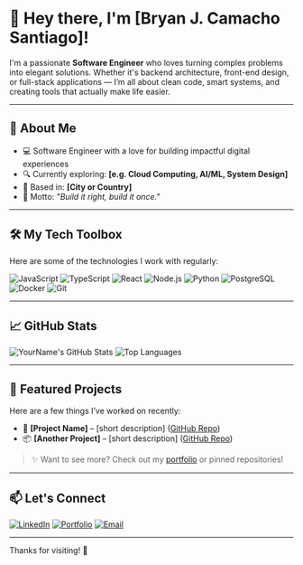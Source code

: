 # 👋 Hey there, I'm [Bryan J. Camacho Santiago]!

I'm a passionate **Software Engineer** who loves turning complex problems into elegant solutions. Whether it's backend architecture, front-end design, or full-stack applications — I’m all about clean code, smart systems, and creating tools that actually make life easier.

---

## 🚀 About Me
- 💻 Software Engineer with a love for building impactful digital experiences
- 🔍 Currently exploring: **[e.g. Cloud Computing, AI/ML, System Design]**
- 📍 Based in: **[City or Country]**
- 🎯 Motto: *"Build it right, build it once."*

---

## 🛠️ My Tech Toolbox
Here are some of the technologies I work with regularly:

![JavaScript](https://img.shields.io/badge/-JavaScript-black?style=flat-square&logo=javascript)
![TypeScript](https://img.shields.io/badge/-TypeScript-black?style=flat-square&logo=typescript)
![React](https://img.shields.io/badge/-React-black?style=flat-square&logo=react)
![Node.js](https://img.shields.io/badge/-Node.js-black?style=flat-square&logo=node.js)
![Python](https://img.shields.io/badge/-Python-black?style=flat-square&logo=python)
![PostgreSQL](https://img.shields.io/badge/-PostgreSQL-black?style=flat-square&logo=postgresql)
![Docker](https://img.shields.io/badge/-Docker-black?style=flat-square&logo=docker)
![Git](https://img.shields.io/badge/-Git-black?style=flat-square&logo=git)

---

## 📈 GitHub Stats
![YourName's GitHub Stats](https://github-readme-stats.vercel.app/api?username=yourusername&show_icons=true&theme=radical)
![Top Languages](https://github-readme-stats.vercel.app/api/top-langs/?username=yourusername&layout=compact&theme=radical)

---

## 🌟 Featured Projects
Here are a few things I’ve worked on recently:
- 🔧 **[Project Name]** – [short description] ([GitHub Repo](#))
- 📦 **[Another Project]** – [short description] ([GitHub Repo](#))

> ✨ Want to see more? Check out my [portfolio](https://yourportfolio.com) or pinned repositories!

---

## 📫 Let's Connect
[![LinkedIn](https://img.shields.io/badge/-LinkedIn-blue?style=flat-square&logo=linkedin)](https://linkedin.com/in/yourprofile)
[![Portfolio](https://img.shields.io/badge/-Portfolio-black?style=flat-square&logo=dev.to)](https://yourportfolio.com)
[![Email](https://img.shields.io/badge/-Email-black?style=flat-square&logo=gmail)](mailto:youremail@example.com)

---

Thanks for visiting! 🚀
